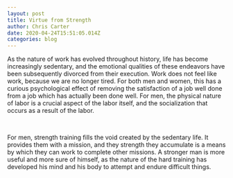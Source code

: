 ```yaml
---
layout: post
title: Virtue from Strength
author: Chris Carter
date: 2020-04-24T15:51:05.014Z
categories: blog
---
```

As the nature of work has evolved throughout history, life has become increasingly sedentary, and the emotional qualities of these endeavors have been subsequently divorced from their execution. Work does not feel like work, because we are no longer tired. For both men and women, this has a curious psychological effect of removing the satisfaction of a job well done from a job which has actually been done well. For men, the physical nature of labor is a crucial aspect of the labor itself, and the socialization that occurs as a result of the labor.

<br>

For men, strength training fills the void created by the sedentary life. It provides them with a mission, and they strength they accumulate is a means by which they can work to complete other missions. A stronger man is more useful and more sure of himself, as the nature of the hard training has developed his mind and his body to attempt and endure difficult things.
